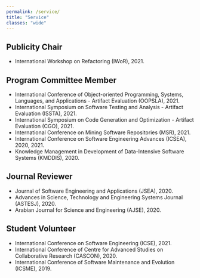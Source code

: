 ```yaml
---
permalink: /service/
title: "Service"
classes: "wide"
---
```


## Publicity Chair

- International Workshop on Refactoring (IWoR), 2021. 

## Program Committee Member

- International Conference of Object-oriented Programming, Systems, Languages, and Applications - Artifact Evaluation (OOPSLA), 2021.
- International Symposium on Software Testing and Analysis - Artifact Evaluation (ISSTA), 2021.
- International Symposium on Code Generation and Optimization - Artifact Evaluation (CGO), 2021.
- International Conference on Mining Software Repositories (MSR), 2021.
- International Conference on Software Engineering Advances (ICSEA), 2020, 2021.
- Knowledge Management in Development of Data-Intensive Software Systems (KMDDIS), 2020.


## Journal Reviewer

- Journal of Software Engineering and Applications (JSEA), 2020.
- Advances in Science, Technology and Engineering Systems Journal (ASTESJ), 2020.
- Arabian Journal for Science and Engineering (AJSE), 2020.


## Student Volunteer

- International Conference on Software Engineering (ICSE), 2021.
- International Conference of Centre for Advanced Studies on Collaborative Research (CASCON), 2020.
- International Conference of Software Maintenance and Evolution (ICSME), 2019.











